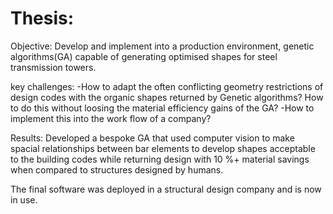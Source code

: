 # Thesis:

Objective: Develop and implement into a production environment, genetic algorithms(GA) capable of generating optimised shapes for steel transmission towers.

key challenges: 
-How to adapt the often conflicting geometry restrictions of design codes with the organic shapes returned by Genetic algorithms? How to do this without loosing the material efficiency gains of the GA?
-How to implement this into the work flow of a company?

Results: Developed a bespoke GA that used computer vision to make spacial relationships between bar elements to develop shapes acceptable to the building codes while returning design with 10 %+ material savings when compared to structures designed by humans.

The final software was deployed in a structural design company and is now in use.
